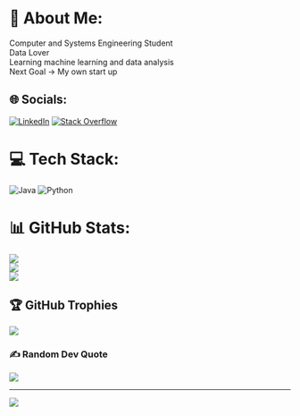 # 💫 About Me:
Computer and Systems Engineering Student<br>Data Lover<br>Learning machine learning and data analysis<br>Next Goal -> My own start up


## 🌐 Socials:
[![LinkedIn](https://img.shields.io/badge/LinkedIn-%230077B5.svg?logo=linkedin&logoColor=white)](https://linkedin.com/in/alejandro-jaramillo-castellanos) [![Stack Overflow](https://img.shields.io/badge/-Stackoverflow-FE7A16?logo=stack-overflow&logoColor=white)](https://stackoverflow.com/users/20808721) 

# 💻 Tech Stack:
![Java](https://img.shields.io/badge/java-%23ED8B00.svg?style=for-the-badge&logo=java&logoColor=white) ![Python](https://img.shields.io/badge/python-3670A0?style=for-the-badge&logo=python&logoColor=ffdd54)
# 📊 GitHub Stats:
![](https://github-readme-stats.vercel.app/api?username=ajaramilloc&theme=vue-dark&hide_border=true&include_all_commits=true&count_private=true)<br/>
![](https://github-readme-streak-stats.herokuapp.com/?user=ajaramilloc&theme=vue-dark&hide_border=true)<br/>
![](https://github-readme-stats.vercel.app/api/top-langs/?username=ajaramilloc&theme=vue-dark&hide_border=true&include_all_commits=true&count_private=true&layout=compact)

## 🏆 GitHub Trophies
![](https://github-profile-trophy.vercel.app/?username=ajaramilloc&theme=tokyonight&no-frame=true&no-bg=true&margin-w=4)

### ✍️ Random Dev Quote
![](https://quotes-github-readme.vercel.app/api?type=horizontal&theme=merko)

---
[![](https://visitcount.itsvg.in/api?id=ajaramilloc&icon=0&color=1)](https://visitcount.itsvg.in)

<!-- Proudly created with GPRM ( https://gprm.itsvg.in ) -->
